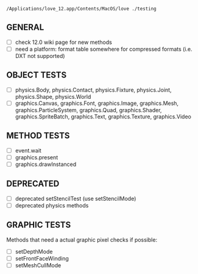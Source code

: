 `/Applications/love_12.app/Contents/MacOS/love ./testing`

## GENERAL
- [ ] check 12.0 wiki page for new methods
- [ ] need a platform: format table somewhere for compressed formats (i.e. DXT not supported)

## OBJECT TESTS
- [ ] physics.Body, physics.Contact, physics.Fixture,
      physics.Joint, physics.Shape, physics.World
- [ ] graphics.Canvas, graphics.Font, graphics.Image, graphics.Mesh, 
      graphics.ParticleSystem, graphics.Quad, graphics.Shader, 
      graphics.SpriteBatch, graphics.Text, graphics.Texture, graphics.Video

## METHOD TESTS
- [ ] event.wait
- [ ] graphics.present 
- [ ] graphics.drawInstanced

## DEPRECATED
- [ ] deprecated setStencilTest (use setStencilMode)
- [ ] deprecated physics methods

## GRAPHIC TESTS
Methods that need a actual graphic pixel checks if possible:
- [ ] setDepthMode
- [ ] setFrontFaceWinding
- [ ] setMeshCullMode
